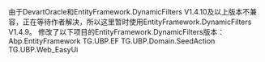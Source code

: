 ﻿由于DevartOracle和EntityFramework.DynamicFilters V1.4.10及以上版本不兼容，正在等待作者解决，所以这里暂时使用EntityFramework.DynamicFilters V1.4.9。
修改了以下项目的EntityFramework.DynamicFilters版本：
	Abp.EntityFramework
	TG.UBP.EF
	TG.UBP.Domain.SeedAction
	TG.UBP.Web_EasyUi